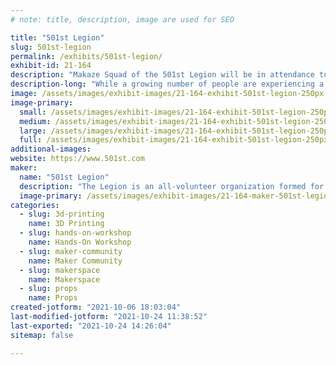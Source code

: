 ```yaml
---
# note: title, description, image are used for SEO

title: "501st Legion"
slug: 501st-legion
permalink: /exhibits/501st-legion/
exhibit-id: 21-164
description: "Makaze Squad of the 501st Legion will be in attendance to help attendees learn all about costuming. "
description-long: "While a growing number of people are experiencing a reawakening of their Star Wars fandom, new generations are seeking ways to celebrate their passion for George Lucas&#039;s modern mythology. The 501st Legion brings these fans together, reinforcing the enduring longevity of the Star Wars saga."
image: /assets/images/exhibit-images/21-164-exhibit-501st-legion-250px-501st-legion-logo-large.jpg
image-primary: 
  small: /assets/images/exhibit-images/21-164-exhibit-501st-legion-250px-501st-legion-logo-small.jpg
  medium: /assets/images/exhibit-images/21-164-exhibit-501st-legion-250px-501st-legion-logo-medium.jpg
  large: /assets/images/exhibit-images/21-164-exhibit-501st-legion-250px-501st-legion-logo-large.jpg
  full: /assets/images/exhibit-images/21-164-exhibit-501st-legion-250px-501st-legion-logo-full.jpg
additional-images: 
website: https://www.501st.com
maker: 
  name: "501st Legion"
  description: "The Legion is an all-volunteer organization formed for the express purpose of bringing together costume enthusiasts under a collective identity within which to operate. The Legion seeks to promote interest in Star Wars through the building and wearing of quality costumes, and to facilitate the use of these costumes for Star Wars-related events as well as contributions to the local community through costumed charity and volunteer work."
  image-primary: /assets/images/exhibit-images/21-164-maker-501st-legion-logobanner1-medium.png
categories: 
  - slug: 3d-printing
    name: 3D Printing
  - slug: hands-on-workshop
    name: Hands-On Workshop
  - slug: maker-community
    name: Maker Community
  - slug: makerspace
    name: Makerspace
  - slug: props
    name: Props
created-jotform: "2021-10-06 18:03:04"
last-modified-jotform: "2021-10-24 11:38:52"
last-exported: "2021-10-24 14:26:04"
sitemap: false

---
```


